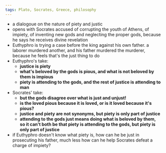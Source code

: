 ```yaml
---
tags: Plato, Socrates, Greece, philosophy
---
```


- a dialogoue on the nature of piety and justic
- opens with Socrates accused of corrupting the youth of Athens, of impiety, of inventing new gods and neglecting the proper gods, because he says he receives divine revelation
- Euthyphro is trying a case before the king against his own father. a laborer murdered another, and his father murdered the murderer, because he feels that's the just thing to do
- Euthyphro's take:
	- **justice is piety**
	- **what's beloved by the gods is pious, and what is not beloved by them is impious**
	- **piety is attending to the gods, and the rest of justice is attending to man**
- Socrates' take:
	- **but the gods disagree over what is just and unjust!**
	- **is the loved pious because it is loved, or is it loved because it's pious?**
	- **justice and piety are not synonyms, but piety is only part of justice**
	- **attending to the gods just means doing what is beloved by them, so it can't both be that piety is attending to the gods, but piety is only part of justice**
- if Euthyphro doesn't know what piety is, how can he be just in prosecuting his father, much less how can he help Socrates defeat a charge of impiety?